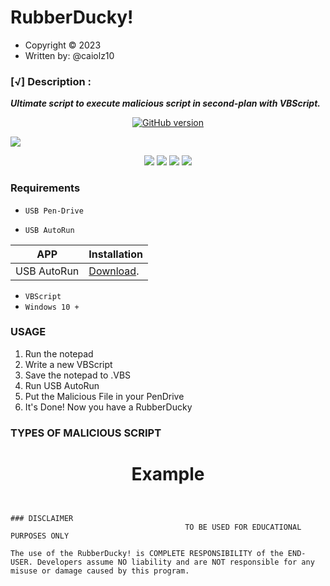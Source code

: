 # RubberDucky!
* Copyright :copyright: 2023
* Written by: @caiolz10

### [√] Description :

***Ultimate script to execute malicious script in second-plan with VBScript.***

<p align="center">
<a href="https://github.com/cxiolz/RubberDucky"><img title="GitHub version" src="https://img.shields.io/badge/version-1.0-blue" ></a>  
</p>
<img src="https://raw.githubusercontent.com/cxiolz/RubberDucky/Images/Simple%20HomeMade.jpg">
<p align="center">

 <img src="https://img.shields.io/badge/Author-cxiolz-purple?style=flat-square">
 <img src="https://img.shields.io/badge/Open%20Source-Yes-cyan?style=flat-square">
 <img src="https://img.shields.io/badge/Made%20in-Brazil-green?colorA=%ffff00&colorB=%ffff00&style=flat-square">
 <img src="https://img.shields.io/badge/Written%20In-VBScript-blue?style=flat-square">
 
 ### Requirements

 - `USB Pen-Drive`
 
 - `USB AutoRun`

APP         | Installation
-----------|--------------
USB AutoRun      | [Download](https://usb-autorun-creator.softonic.com.br/).

 - `VBScript`
 - `Windows 10 +`

### USAGE 
1. Run the notepad
2. Write a new VBScript 
3. Save the notepad to .VBS
4. Run USB AutoRun
5. Put the Malicious File in your PenDrive
6. It's Done! Now you have a RubberDucky

### TYPES OF MALICIOUS SCRIPT
<h1 align="center">Example</h1>


```


### DISCLAIMER
                                       TO BE USED FOR EDUCATIONAL PURPOSES ONLY

The use of the RubberDucky! is COMPLETE RESPONSIBILITY of the END-USER. Developers assume NO liability and are NOT responsible for any misuse or damage caused by this program. 
